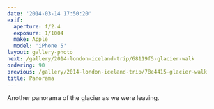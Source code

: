 ```yaml
---
date: '2014-03-14 17:50:20'
exif:
  aperture: f/2.4
  exposure: 1/1004
  make: Apple
  model: 'iPhone 5'
layout: gallery-photo
next: /gallery/2014-london-iceland-trip/68119f5-glacier-walk
ordering: 90
previous: /gallery/2014-london-iceland-trip/78e4415-glacier-walk
title: Panorama
---
```


Another panorama of the glacier as we were leaving.
